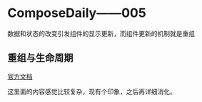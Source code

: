 # ComposeDaily——005
数据和状态的改变引发组件的显示更新，而组件更新的机制就是重组
## 重组与生命周期

[官方文档](https://developer.android.com/jetpack/compose/lifecycle)

这里面的内容感觉比较复杂，现有个印象，之后再详细消化。



